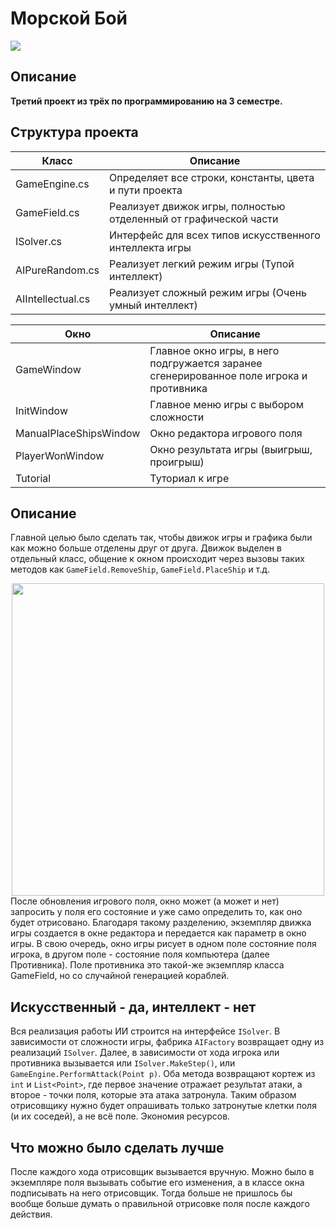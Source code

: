 # Морской Бой

![](https://sun9-2.userapi.com/impg/jaBpxXXEa7LTH6dOya9W-_rzIz5DqU0bP-fEvw/CY97xqBa4C0.jpg?size=688x450&quality=96&sign=3489bb44602b85a72be2705b24d914eb&type=album)

## Описание
**Третий проект из трёх по программированию на 3 семестре.**

## Структура проекта
| Класс  |Описание   |
| ------------ | ------------ |
| GameEngine.cs  | Определяет все строки, константы, цвета и пути проекта  |
| GameField.cs  |Реализует движок игры, полностью отделенный от графической части   |
|ISolver.cs| Интерфейс для всех типов искусственного интеллекта игры|
|AIPureRandom.cs| Реализует легкий режим игры (Тупой интеллект)|
|AIIntellectual.cs| Реализует сложный режим игры (Очень умный интеллект)|

|Окно|Описание|
| ------------ | ------------ |
|GameWindow|Главное окно игры, в него подгружается заранее сгенерированное поле игрока и противника|
|InitWindow|Главное меню игры с выбором сложности|
|ManualPlaceShipsWindow|Окно редактора игрового поля|
|PlayerWonWindow| Окно результата игры (выигрыш, проигрыш)|
|Tutorial| Туториал к игре|

## Описание
Главной целью было сделать так, чтобы движок игры и графика были как можно больше отделены друг от друга. Движок выделен в отдельный класс, общение к окном происходит через вызовы таких методов как ``GameField.RemoveShip``,  ``GameField.PlaceShip`` и т.д.
<div style="display: flex; justify-content: center;">
<img src="https://sun9-35.userapi.com/impg/zkeA4P4XRUeu3_hMrB711dVbidY7xbc-lMIieg/94JUA0jMlcU.jpg?size=739x645&quality=96&sign=99c6e916fa265ef895fc2ad4c6327ac7&type=album" width="500">
</div>
После обновления игрового поля, окно может (а может и нет) запросить у поля его состояние и уже само определить то, как оно будет отрисовано.
Благодаря такому разделению, экземпляр движка игры создается в окне редактора и передается как параметр в окно игры. В свою очередь, окно игры рисует в одном поле состояние поля игрока, в другом поле - состояние поля компьютера (далее Противника). Поле противника это такой-же экземпляр класса GameField, но со случайной генерацией кораблей.

## Искусственный - да,  интеллект - нет
Вся реализация работы ИИ строится на интерфейсе ``ISolver``.
В зависимости от сложности игры, фабрика ``AIFactory`` возвращает одну из реализаций ``ISolver``. Далее, в зависимости от хода игрока или противника вызывается или ``ISolver.MakeStep()``, или ``GameEngine.PerformAttack(Point p)``. Оба метода возвращают кортеж из ``int`` и ``List<Point>``, где первое значение отражает результат атаки, а второе - точки поля, которые эта атака затронула. Таким образом отрисовщику нужно будет опрашивать только затронутые клетки поля (и их соседей), а не всё поле. Экономия ресурсов. 

## Что можно было сделать лучше
После каждого хода отрисовщик вызывается вручную. Можно было в экземпляре поля вызывать событие его изменения, а в классе окна подписывать на него отрисовщик. Тогда больше не пришлось бы вообще больше думать о правильной отрисовке поля после каждого действия. 
